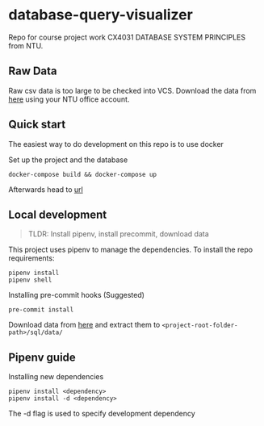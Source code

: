 # database-query-visualizer

Repo for course project work CX4031 DATABASE SYSTEM PRINCIPLES from NTU.

## Raw Data

Raw csv data is too large to be checked into VCS. Download the data from [here](https://entuedu-my.sharepoint.com/:f:/g/personal/nlee016_e_ntu_edu_sg/Eu9asRzO8kVGkEYXAaafDbsBUCi4eUeKqyXawFfPnFoiog?e=O6jxY1) using your NTU office account.

## Quick start
The easiest way to do development on this repo is to use docker

Set up the project and the database
~~~
docker-compose build && docker-compose up
~~~
Afterwards head to [url](http://localhost:5000/) 

## Local development
>TLDR: Install pipenv, install precommit, download data

This project uses pipenv to manage the dependencies. To install the repo requirements:
~~~
pipenv install
pipenv shell
~~~

Installing pre-commit hooks (Suggested)
~~~
pre-commit install
~~~

Download data from [here](https://entuedu-my.sharepoint.com/:f:/g/personal/nlee016_e_ntu_edu_sg/Eu9asRzO8kVGkEYXAaafDbsBUCi4eUeKqyXawFfPnFoiog?e=O6jxY1)
and extract them to `<project-root-folder-path>/sql/data/`


## Pipenv guide
Installing new dependencies
~~~
pipenv install <dependency> 
pipenv install -d <dependency> 
~~~
The -d flag is used to specify development dependency


